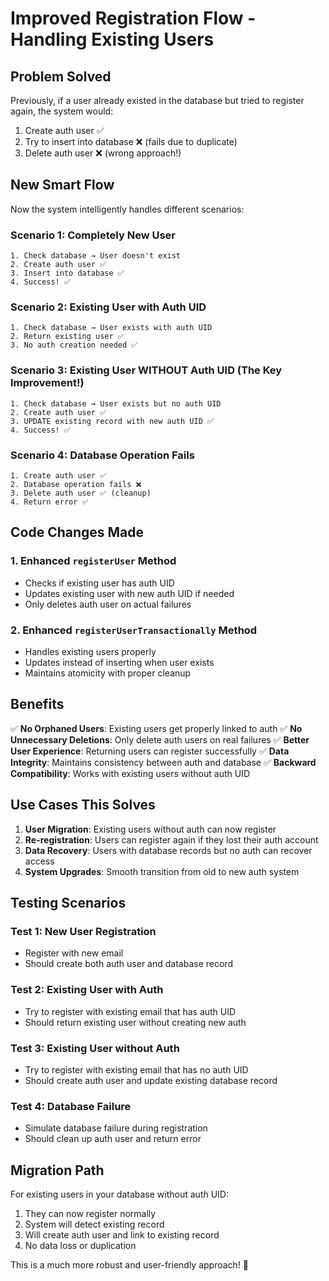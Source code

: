 # Improved Registration Flow - Handling Existing Users

## Problem Solved

Previously, if a user already existed in the database but tried to register again, the system would:
1. Create auth user ✅
2. Try to insert into database ❌ (fails due to duplicate)
3. Delete auth user ❌ (wrong approach!)

## New Smart Flow

Now the system intelligently handles different scenarios:

### Scenario 1: Completely New User
```
1. Check database → User doesn't exist
2. Create auth user ✅
3. Insert into database ✅
4. Success! ✅
```

### Scenario 2: Existing User with Auth UID
```
1. Check database → User exists with auth UID
2. Return existing user ✅
3. No auth creation needed ✅
```

### Scenario 3: Existing User WITHOUT Auth UID (The Key Improvement!)
```
1. Check database → User exists but no auth UID
2. Create auth user ✅
3. UPDATE existing record with new auth UID ✅
4. Success! ✅
```

### Scenario 4: Database Operation Fails
```
1. Create auth user ✅
2. Database operation fails ❌
3. Delete auth user ✅ (cleanup)
4. Return error ✅
```

## Code Changes Made

### 1. Enhanced `registerUser` Method
- Checks if existing user has auth UID
- Updates existing user with new auth UID if needed
- Only deletes auth user on actual failures

### 2. Enhanced `registerUserTransactionally` Method
- Handles existing users properly
- Updates instead of inserting when user exists
- Maintains atomicity with proper cleanup

## Benefits

✅ **No Orphaned Users**: Existing users get properly linked to auth
✅ **No Unnecessary Deletions**: Only delete auth users on real failures
✅ **Better User Experience**: Returning users can register successfully
✅ **Data Integrity**: Maintains consistency between auth and database
✅ **Backward Compatibility**: Works with existing users without auth UID

## Use Cases This Solves

1. **User Migration**: Existing users without auth can now register
2. **Re-registration**: Users can register again if they lost their auth account
3. **Data Recovery**: Users with database records but no auth can recover access
4. **System Upgrades**: Smooth transition from old to new auth system

## Testing Scenarios

### Test 1: New User Registration
- Register with new email
- Should create both auth user and database record

### Test 2: Existing User with Auth
- Try to register with existing email that has auth UID
- Should return existing user without creating new auth

### Test 3: Existing User without Auth
- Try to register with existing email that has no auth UID
- Should create auth user and update existing database record

### Test 4: Database Failure
- Simulate database failure during registration
- Should clean up auth user and return error

## Migration Path

For existing users in your database without auth UID:
1. They can now register normally
2. System will detect existing record
3. Will create auth user and link to existing record
4. No data loss or duplication

This is a much more robust and user-friendly approach! 🎉



















